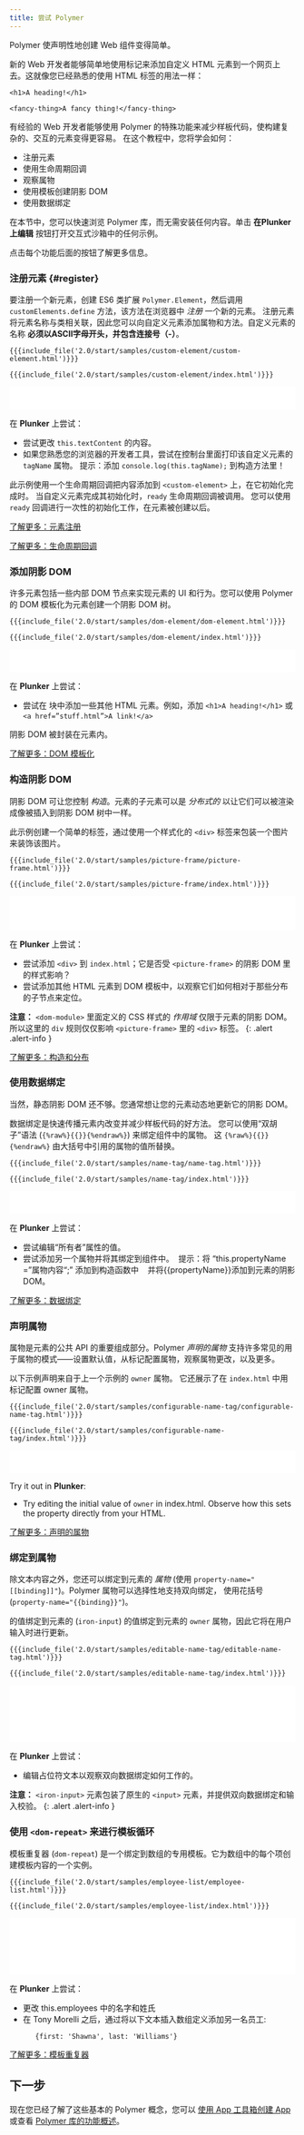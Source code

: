 ```yaml
---
title: 尝试 Polymer
---
```


<!-- toc -->

Polymer 使声明性地创建 Web 组件变得简单。

新的 Web 开发者能够简单地使用标记来添加自定义 HTML 元素到一个网页上去。这就像您已经熟悉的使用 HTML 标签的用法一样：

<pre><code>&lt;h1&gt;A heading!&lt;/h1&gt;</code></pre>

<pre><code>&lt;fancy-thing&gt;A fancy thing!&lt;/fancy-thing&gt;</code></pre>


有经验的 Web 开发者能够使用 Polymer 的特殊功能来减少样板代码，使构建复杂的、交互的元素变得更容易。
在这个教程中，您将学会如何：

- 注册元素
- 使用生命周期回调
- 观察属物
- 使用模板创建阴影 DOM
- 使用数据绑定

在本节中，您可以快速浏览 Polymer 库，而无需安装任何内容。单击 **在Plunker上编辑** 按钮打开交互式沙箱中的任何示例。

点击每个功能后面的按钮了解更多信息。

### 注册元素 {#register}

要注册一个新元素，创建 ES6 类扩展
`Polymer.Element`，然后调用 `customElements.define` 方法，该方法在浏览器中 _注册_ 一个新的元素。
注册元素将元素名称与类相关联，因此您可以向自定义元素添加属物和方法。自定义元素的名称 **必须以ASCII字母开头，并包含连接号（-）**。

<demo-tabs selected="0" name="qt-1-register" src="http://plnkr.co/edit/Q4E8zO?p=preview">
  <demo-tab slot="demo-tab" heading="custom-element.html">
<pre><code>{{{include_file('2.0/start/samples/custom-element/custom-element.html')}}}</code></pre>
  </demo-tab>
  <demo-tab slot="demo-tab" heading="index.html">
<pre><code>{{{include_file('2.0/start/samples/custom-element/index.html')}}}</code></pre>
  </demo-tab>

  <iframe frameborder="0" src="samples/custom-element/index.html" width="100%" height="40"></iframe>
</demo-tabs>

在 **Plunker** 上尝试：
* 尝试更改 `this.textContent` 的内容。
* 如果您熟悉您的浏览器的开发者工具，尝试在控制台里面打印该自定义元素的 `tagName` 属物。
  提示：添加 `console.log(this.tagName);` 到构造方法里！

此示例使用一个生命周期回调把内容添加到 `<custom-element>` 上，在它初始化完成时。
当自定义元素完成其初始化时，`ready` 生命周期回调被调用。
您可以使用 `ready` 回调进行一次性的初始化工作，在元素被创建以后。

<p><a href="/{{{polymer_version_dir}}}/docs/devguide/registering-elements" class="blue-button">
  了解更多：元素注册
</a></p>

<p><a href="/{{{polymer_version_dir}}}/docs/devguide/registering-elements#lifecycle-callbacks" class="blue-button">
  了解更多：生命周期回调
</a></p>

### 添加阴影 DOM

许多元素包括一些内部 DOM 节点来实现元素的 UI 和行为。您可以使用 Polymer 的 DOM 模板化为元素创建一个阴影 DOM 树。

<demo-tabs selected="0" name="qt-2-shadow-dom" src="http://plnkr.co/edit/buPxSJ?p=preview">
  <demo-tab slot="demo-tab" heading="dom-element.html">
<pre><code>{{{include_file('2.0/start/samples/dom-element/dom-element.html')}}}</code></pre>
  </demo-tab>
  <demo-tab slot="demo-tab" heading="index.html">
<pre><code>{{{include_file('2.0/start/samples/dom-element/index.html')}}}</code></pre>
  </demo-tab>

  <iframe frameborder="0" src="samples/dom-element/index.html" width="100%" height="40"></iframe>
</demo-tabs>

在 **Plunker** 上尝试：
* 尝试在 <template></template> 块中添加一些其他 HTML 元素。例如，添加 `<h1>A heading!</h1>` 或 `<a href=”stuff.html”>A link!</a>`

阴影 DOM 被封装在元素内。

<p><a href="/{{{polymer_version_dir}}}/docs/devguide/dom-template" class="blue-button">了解更多：DOM 模板化</a></p>

### 构造阴影 DOM

阴影 DOM 可让您控制 _构造_。元素的子元素可以是 _分布式的_
以让它们可以被渲染成像被插入到阴影 DOM 树中一样。

此示例创建一个简单的标签，通过使用一个样式化的 `<div>` 标签来包装一个图片来装饰该图片。

<demo-tabs selected="0" name="qt-3-compose" src="http://plnkr.co/edit/KvBnmE?p=preview">
  <demo-tab slot="demo-tab" heading="picture-frame.html">
<pre><code>{{{include_file('2.0/start/samples/picture-frame/picture-frame.html')}}}</code></pre>
  </demo-tab>
  <demo-tab slot="demo-tab" heading="index.html">
<pre><code>{{{include_file('2.0/start/samples/picture-frame/index.html')}}}</code></pre>
  </demo-tab>

  <iframe frameborder="0" src="samples/picture-frame/index.html" width="100%" height="60"></iframe>
</demo-tabs>

在 **Plunker** 上尝试：
* 尝试添加 `<div>` 到 `index.html`；它是否受 `<picture-frame>` 的阴影 DOM 里的样式影响？
* 尝试添加其他 HTML 元素到 DOM 模板中，以观察它们如何相对于那些分布的子节点来定位。

**注意：**  `<dom-module>` 里面定义的 CSS 样式的 _作用域_ 仅限于元素的阴影 DOM。
所以这里的 `div` 规则仅仅影响 `<picture-frame>` 里的 `<div>` 标签。
{: .alert .alert-info }

<p><a href="/2.0/docs/devguide/shadow-dom#shadow-dom-and-composition" class="blue-button">
了解更多：构造和分布</a></p>

### 使用数据绑定

当然，静态阴影 DOM 还不够。您通常想让您的元素动态地更新它的阴影 DOM。

数据绑定是快速传播元素内改变并减少样板代码的好方法。
您可以使用“双胡子”语法 (`{%raw%}{{}}{%endraw%}`) 来绑定组件中的属物。
这 `{%raw%}{{}}{%endraw%}` 由大括号中引用的属物的值所替换。

<demo-tabs selected="0" name="qt-4-data-binding" src="http://plnkr.co/edit/8mZK8S?p=preview">
  <demo-tab slot="demo-tab" heading="name-tag.html">
<pre><code>{{{include_file('2.0/start/samples/name-tag/name-tag.html')}}}</code></pre>
  </demo-tab>
  <demo-tab slot="demo-tab" heading="index.html">
<pre><code>{{{include_file('2.0/start/samples/name-tag/index.html')}}}</code></pre>
  </demo-tab>

  <iframe frameborder="0" src="samples/name-tag/index.html" width="100%" height="40"></iframe>
</demo-tabs>

在 **Plunker** 上尝试：
* 尝试编辑“所有者”属性的值。
* 尝试添加另一个属物并将其绑定到组件中。
  提示：将 “this.propertyName =”属物内容“;” 添加到构造函数中
   并将{{propertyName}}添加到元素的阴影DOM。 

<p><a href="/2.0/docs/devguide/data-binding" class="blue-button">
了解更多：数据绑定</a></p>

### 声明属物

属物是元素的公共 API 的重要组成部分。Polymer
_声明的属物_ 支持许多常见的用于属物的模式——设置默认值，从标记配置属物，观察属物更改，以及更多。

以下示例声明来自于上一个示例的 `owner` 属物。
它还展示了在 `index.html` 中用标记配置 owner 属物。

<demo-tabs selected="0" name="qt-5-declare-property" src="http://plnkr.co/edit/3Nz8GL?p=preview">
  <demo-tab slot="demo-tab" heading="configurable-name-tag.html">
<pre><code>{{{include_file('2.0/start/samples/configurable-name-tag/configurable-name-tag.html')}}}</code></pre>
  </demo-tab>
  <demo-tab slot="demo-tab" heading="index.html">
<pre><code>{{{include_file('2.0/start/samples/configurable-name-tag/index.html')}}}</code></pre>
  </demo-tab>

  <iframe frameborder="0" src="samples/configurable-name-tag/index.html" width="100%" height="40"></iframe>
</demo-tabs>

Try it out in **Plunker**:
* Try editing the initial value of `owner` in index.html. Observe how this sets the property directly from your HTML.

<p><a href="/2.0/docs/devguide/properties" class="blue-button">
了解更多：声明的属物</a></p>

### 绑定到属物

除文本内容之外，您还可以绑定到元素的 _属物_ (使用
`property-name="[[binding]]"`)。Polymer 属物可以选择性地支持双向绑定，
使用花括号 (`property-name="{{binding}}"`)。

的值绑定到元素的 (`iron-input`)
的值绑定到元素的 `owner` 属物，因此它将在用户输入时进行更新。

<demo-tabs selected="0" name="qt-6-bind-property" src="http://plnkr.co/edit/03HGzn98uIN5I1WgkDwu?p=preview">
  <demo-tab slot="demo-tab" heading="editable-name-tag.html">
<pre><code>{{{include_file('2.0/start/samples/editable-name-tag/editable-name-tag.html')}}}</code></pre>
  </demo-tab>
  <demo-tab slot="demo-tab" heading="index.html">
<pre><code>{{{include_file('2.0/start/samples/editable-name-tag/index.html')}}}</code></pre>
  </demo-tab>

  <iframe frameborder="0" src="samples/editable-name-tag/index.html" width="100%" height="100"></iframe>
</demo-tabs>

在 **Plunker** 上尝试：
* 编辑占位符文本以观察双向数据绑定如何工作的。

**注意：** `<iron-input>` 元素包装了原生的 `<input>` 元素，并提供双向数据绑定和输入校验。
{: .alert .alert-info }

### 使用 `<dom-repeat>` 来进行模板循环

模板重复器 (`dom-repeat`) 是一个绑定到数组的专用模板。它为数组中的每个项创建模板内容的一个实例。

<demo-tabs selected="0" name="qt-7-dom-repeat" src="http://plnkr.co/edit/FdgkAtcLFHX5TpTsYtZn?p=preview">
  <demo-tab slot="demo-tab" heading="employee-list.html">
<pre><code>{{{include_file('2.0/start/samples/employee-list/employee-list.html')}}}</code></pre>
  </demo-tab>
  <demo-tab slot="demo-tab" heading="index.html">
<pre><code>{{{include_file('2.0/start/samples/employee-list/index.html')}}}</code></pre>
  </demo-tab>

  <iframe frameborder="0" src="samples/employee-list/index.html" width="100%" height="100"></iframe>
</demo-tabs>

在 **Plunker** 上尝试：
* 更改 this.employees 中的名字和姓氏
* 在 Tony Morelli 之后，通过将以下文本插入数组定义添加另一名员工:<br/>
  ```
     {first: 'Shawna', last: 'Williams'} 
  ```

<p><a href="/2.0/docs/devguide/templates" class="blue-button">
了解更多：模板重复器</a></p>

## 下一步

现在您已经了解了这些基本的 Polymer 概念，您可以 [使用 App 工具箱创建 App](/2.0/start/toolbox/set-up) 或查看 [Polymer 库的功能概述](/2.0/docs/devguide/feature-overview)。
